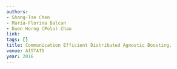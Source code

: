 ```yaml
---
authors:
- Shang-Tse Chen
- Maria-Florina Balcan
- Duen Horng (Polo) Chau
link:
tags: []
title: Communication Efficient Distributed Agnostic Boosting.
venue: AISTATS
year: 2016
---
```

